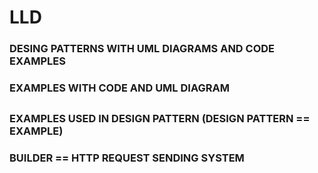 # LLD

### DESING PATTERNS WITH UML DIAGRAMS AND CODE EXAMPLES
### EXAMPLES WITH CODE AND UML DIAGRAM

##
### EXAMPLES USED IN DESIGN PATTERN (DESIGN PATTERN == EXAMPLE)
### BUILDER == HTTP REQUEST SENDING SYSTEM

##
